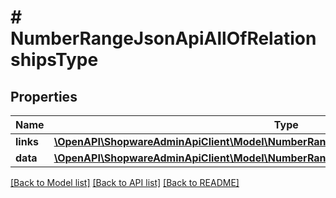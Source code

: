 # # NumberRangeJsonApiAllOfRelationshipsType

## Properties

Name | Type | Description | Notes
------------ | ------------- | ------------- | -------------
**links** | [**\OpenAPI\ShopwareAdminApiClient\Model\NumberRangeJsonApiAllOfRelationshipsTypeLinks**](NumberRangeJsonApiAllOfRelationshipsTypeLinks.md) |  | [optional]
**data** | [**\OpenAPI\ShopwareAdminApiClient\Model\NumberRangeJsonApiAllOfRelationshipsTypeData**](NumberRangeJsonApiAllOfRelationshipsTypeData.md) |  | [optional]

[[Back to Model list]](../../README.md#models) [[Back to API list]](../../README.md#endpoints) [[Back to README]](../../README.md)
